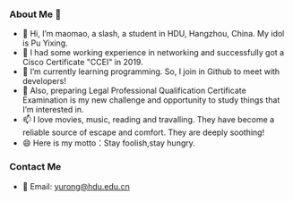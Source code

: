 ### About Me 👋
- 👋 Hi, I’m maomao, a slash, a student in HDU, Hangzhou, China. My idol is Pu Yixing.
- 👀 I had some working experience in networking and successfully got a Cisco Certificate "CCEI" in 2019.
- 🌱 I’m currently learning programming. So, I join in Github to meet with developers!
- 💞️ Also, preparing Legal Professional Qualification Certificate Examination is my new challenge and opportunity to study things that I’m interested in.
- 📫 I love movies, music, reading and travalling. They have become a reliable source of escape and comfort. They are deeply soothing!
- 😄 Here is my motto：Stay foolish,stay hungry.
### Contact Me
- 💬 Email: yurong@hdu.edu.cn
<!--
**Maomao-Security/Maomao-Security** is a ✨ _special_ ✨ repository because its `README.md` (this file) appears on your GitHub profile.

Here are some ideas to get you started:
### - 
- 🔭 I’m currently working on ...
- 🌱 I’m currently learning ...
- 👯 I’m looking to collaborate on ...
- 🤔 I’m looking for help with ...
- 💬 Ask me about ...
- 📫 How to reach me: ...
- 😄 Pronouns: ...
- ⚡ Fun fact: ...
-->
